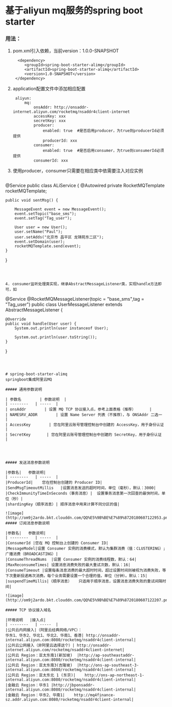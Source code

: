# 基于aliyun mq服务的spring boot starter

### 用法：
1. pom.xml引入依赖，当前version：1.0.0-SNAPSHOT

         <dependency>
            <groupId>spring-boot-starter-alimq</groupId>
            <artifactId>spring-boot-starter-alimq</artifactId>
            <version>1.0-SNAPSHOT</version>
        </dependency>
		
2. application配置文件中添加相应配置

	    aliyun:
  			mq:
    			onsAddr: http://onsaddr-internet.aliyun.com/rocketmq/nsaddr4client-internet
    			accessKey: xxx
    			secretKey: xxx
    			producer:
      				enabled: true  #是否启用producer，为true则producerId必须提供
      				producerId: xxx
    			consumer:
      				enabled: true  #是否启用consumer，为true则consumerId必须提供
      			consumerId: xxx





3. 使用producer，consumer只需要在相应类中依需要注入对应实例
	```java
@Service
public class ALiService {
@Autowired
   private RocketMQTemplate rocketMQTemplate;
   
    public void sentMsg() {

        MessageEvent event = new MessageEvent();
        event.setTopic("base_sms");
        event.setTag("Tag_user");

        User user = new User();
        user.setName("Paul");
        user.setAdds("北京市 昌平区 龙锦苑东二区");
        event.setDomain(user);
        rocketMQTemplate.send(event);
    }
}
```	
		

    	
4. consumer监听处理类实现，继承AbstractMessageListener类，实现handle方法即可，如
```
@Service
@RocketMQMessageListener(topic = "base_sms",tag = "Tag_user")
public class UserMessageListener extends AbstractMessageListener<User> {

    @Override
    public void handle(User user) {
        System.out.println(user instanceof User);

        System.out.println(user.toString());
    }
}
```
		


# spring-boot-starter-alimq
springboot集成阿里云MQ

##### 通用参数说明

| 参数名	     | 参数说明  |
| --------   | -----  |
| onsAddr        | 设置 MQ TCP 协议接入点，参考上面表格（推荐）      |
| NAMESRV_ADDR        | 设置 Name Server 列表（不推荐），与 ONSAddr 二选一      |
| AccessKey        | 您在阿里云账号管理控制台中创建的 AccessKey，用于身份认证      |
| SecretKey       | 您在阿里云账号管理控制台中创建的 SecretKey，用于身份认证     |




##### 发送消息参数说明

|参数名|	参数说明|
| --------   | -----  |
|ProducerId|	您在控制台创建的 Producer ID|
|SendMsgTimeoutMillis	|设置消息发送的超时时间，单位（毫秒），默认：3000|
|CheckImmunityTimeInSeconds（事务消息）|	设置事务消息第一次回查的最快时间，单位（秒）|
|shardingKey（顺序消息）|	顺序消息中用来计算不同分区的值|

![image](http://om9j2ardo.bkt.clouddn.com/QQ%E5%9B%BE%E7%89%8720180607122953.png)
##### 订阅消息参数说明

|参数名|	参数说明|
| --------   | -----  |
|ConsumerId	|您在 MQ 控制台上创建的 Consumer ID|
|MessageModel|设置 Consumer 实例的消费模式，默认为集群消费（值：CLUSTERING）;广播消费（BROADCASTING）|
|ConsumeThreadNums	|设置 Consumer 实例的消费线程数，默认：64|
|MaxReconsumeTimes|	设置消息消费失败的最大重试次数，默认：16|
|ConsumeTimeout	|设置每条消息消费的最大超时时间，超过设置时间则被视为消费失败，等下次重新投递再次消费。每个业务需要设置一个合理的值，单位（分钟）。默认：15|
|suspendTimeMillis|（顺序消息）	只适用于顺序消息，设置消息消费失败的重试间隔时间|

![image](http://om9j2ardo.bkt.clouddn.com/QQ%E5%9B%BE%E7%89%8720180607122207.png)

##### TCP 协议接入域名

|环境说明	|接入点|
| --------   | -----  |
|公共云内网接入|（阿里云经典网络/VPC）：
华东1、华东2、华北1、华北2、华南1、香港|	http://onsaddr-internal.aliyun.com:8080/rocketmq/nsaddr4client-internal|
|公共云公网接入（非阿里云选择这个）|	http://onsaddr-internet.aliyun.com/rocketmq/nsaddr4client-internet|
|公共云 Region：亚太东南1(新加坡)	|http://ap-southeastaddr-internal.aliyun.com:8080/rocketmq/nsaddr4client-internal|
|公共云 Region：亚太东南3(吉隆坡)	|http://ons-ap-southeast-3-internal.aliyun.com:8080/rocketmq/nsaddr4client-internal|
|公共云 Region：亚太东北 1 (东京)|	http://ons-ap-northeast-1-internal.aliyun.com:8080/rocketmq/nsaddr4client-internal|
|金融云 Region：华东1	|http://jbponsaddr-internal.aliyun.com:8080/rocketmq/nsaddr4client-internal|
|金融云 Region：华东2、华南1|	http://mq4finance-sz.addr.aliyun.com:8080/rocketmq/nsaddr4client-internal|
